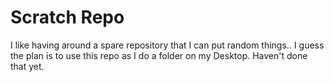 # Scratch Repo
I like having around a spare repository that I can put random things.. I guess the plan is to use this repo as I do a folder on my Desktop. 
Haven't done that yet.
